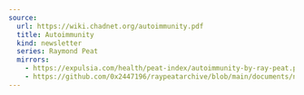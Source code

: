 ```yaml
---
source:
  url: https://wiki.chadnet.org/autoimmunity.pdf
  title: Autoimmunity
  kind: newsletter
  series: Raymond Peat
  mirrors:
    - https://expulsia.com/health/peat-index/autoimmunity-by-ray-peat.pdf
    - https://github.com/0x2447196/raypeatarchive/blob/main/documents/newsletters/autoimmunity.txt
---
```

